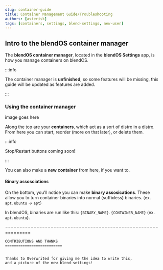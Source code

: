 ```yaml
---
slug: container-guide
title: Container Management Guide/Troubleshooting
authors: [asterisk]
tags: [containers, settings, blend-settings, new-user]
---
```


## Intro to the blendOS container manager

The **blendOS container manager**, located in the **blendOS Settings** app, is how you manage containers on blendOS.

:::info

The container manager is **unfinished**, so some features will be missing, this guide will be updated as features are added.

:::

### Using the container manager

image goes here
<div class="gap"></div>

Along the top are your **containers**, which act as a sort of distro in a distro. From here you can start, reorder (more on that later), or delete them.

:::info

Stop/Restart buttons coming soon!

:::

You can also make a **new container** from here, if you want to.

#### Binary assosciations

On the bottom, you'll notice you can make **binary assosications**. These allow you to turn container binaries into normal (suffixless) binaries. (ex. `apt.ubuntu` -> `apt`)  
  
In blendOS, binaries are run like this: `{BINARY_NAME}.{CONTAINER_NAME}` (ex. `apt.ubuntu`).  

===============================================================

```
CONTRIBUTIONS AND THANKS
==========================


Thanks to Overwrited for giving me the idea to write this, 
and a picture of the new blend-settings!
```

<!-- 63 dashes/equals signs is enough to stretch across the viewer, don't use any more. -->
